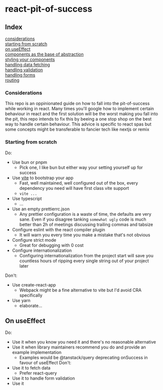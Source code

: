 # react-pit-of-success
## Index

[considerations]()  
[starting from scratch]()  
[on useEffect]()  
[components as the base of abstraction]()  
[styling your components]()  
[handling data fetching]()  
[handling validation]()  
[handling forms]()  
[routing]()


### Considerations
This repo is an oppinionated guide on how to fall into the pit-of-success while working in react. Many times you'll google how to implement certain behaviour in react and the first solution will be the worst making you fall into the pit, this repo intends to fix this by beeing a one stop shop on the best way to handle certain behaviour. This advice is specific to react spas but some concepts might be transferable to fancier tech like nextjs or remix

### Starting from scratch
Do:
  - Use bun or pnpm
    - Pick one, I like bun but either way your setting yourself up for success
  - Use [vite]() to bootstrap your app
    - Fast, well maintained, well configured out of the box, every dependency you need will have first class vite support
    - `vite ...`
  - Use typescript 
    - ...
  - Use an empty prettierrc.json
    - Any prettier configuration is a waste of time, the defaults are very sane. Even if you disagree tanking `somewhat ugly` code is much better than 2h of meetings discussing trailing commas and tabsize
  - Configure eslint with the react compiler plugin
    - It will warn you every time you make a mistake that's not obvious
  - Configure strict mode
    - Great for debugging with 0 cost 
  - Configure internationalization
    - Configuring internationalization from the project start will save you countless hours of ripping every single string out of your project later

Don't:
  - Use create-react-app
    - Webpack might be a fine alternative to vite but I'd avoid CRA specifically 
  - Use yarn
    - elaborate...

## On useEffect
Do:
  - Use it when you know you need it and there's no reasonable alternative
  - Use it when library maintainers recommend you do and provide an example implementation
    - Examples would be @tanstack/query deprecating onSuccess in favour of useEffect
Don't:
  - Use it to fetch data
    - Prefer react-query
  - Use it to handle form validation
  - Use it 